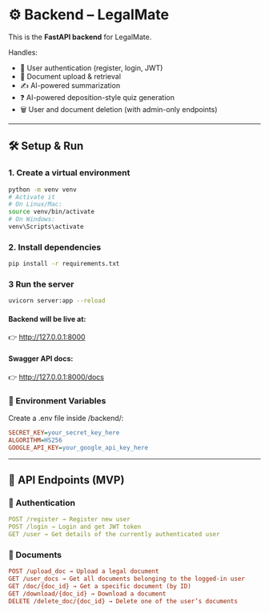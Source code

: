 # ⚙️ Backend – LegalMate

This is the **FastAPI backend** for LegalMate.  

Handles:
- 🔑 User authentication (register, login, JWT)
- 📂 Document upload & retrieval
- ✍️ AI-powered summarization
- ❓ AI-powered deposition-style quiz generation
- 🗑️ User and document deletion (with admin-only endpoints)

---

## 🛠️ Setup & Run

### 1. Create a virtual environment
```bash
python -m venv venv
# Activate it
# On Linux/Mac:
source venv/bin/activate
# On Windows:
venv\Scripts\activate
```
### 2. Install dependencies
```bash
pip install -r requirements.txt
```
### 3 Run the server
```bash
uvicorn server:app --reload
```
#### Backend will be live at:
👉 http://127.0.0.1:8000

#### Swagger API docs:
👉 http://127.0.0.1:8000/docs

### 🔑 Environment Variables

Create a .env file inside /backend/:
```ini
SECRET_KEY=your_secret_key_here
ALGORITHM=HS256
GOOGLE_API_KEY=your_google_api_key_here
```

---

## 📘 API Endpoints (MVP)
### 🔑 Authentication
```yaml
POST /register → Register new user
POST /login → Login and get JWT token
GET /user → Get details of the currently authenticated user
```
### 📂 Documents
```ini
POST /upload_doc → Upload a legal document
GET /user_docs → Get all documents belonging to the logged-in user
GET /doc/{doc_id} → Get a specific document (by ID)
GET /download/{doc_id} → Download a document
DELETE /delete_doc/{doc_id} → Delete one of the user’s documents
```
